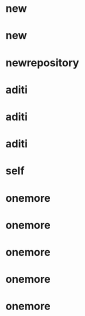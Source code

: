 # new
# new
# newrepository
# aditi
# aditi
# aditi
# self
# onemore
# onemore
# onemore
# onemore
# onemore
